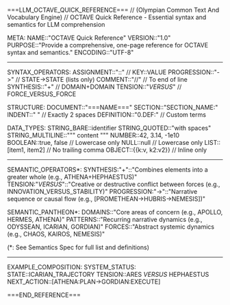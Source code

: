===LLM_OCTAVE_QUICK_REFERENCE===
// (Olympian Common Text And Vocabulary Engine)
// OCTAVE Quick Reference - Essential syntax and semantics for LLM comprehension

META:
  NAME::"OCTAVE Quick Reference"
  VERSION::"1.0"
  PURPOSE::"Provide a comprehensive, one-page reference for OCTAVE syntax and semantics."
  ENCODING::"UTF-8"

---

SYNTAX_OPERATORS:
  ASSIGNMENT::"::"              // KEY::VALUE
  PROGRESSION::"->"              // STATE->STATE (lists only)
  COMMENT::"//"                 // To end of line
  SYNTHESIS::"+"                // DOMAIN+DOMAIN
  TENSION::"_VERSUS_"                  // FORCE_VERSUS_FORCE

STRUCTURE:
  DOCUMENT::"===NAME==="
  SECTION::"SECTION_NAME:"
  INDENT::"  "                  // Exactly 2 spaces
  DEFINITION::"0.DEF:"            // Custom terms

DATA_TYPES:
  STRING_BARE::identifier
  STRING_QUOTED::"with spaces"
  STRING_MULTILINE::"""
  content
  """
  NUMBER::42, 3.14, -1e10
  BOOLEAN::true, false          // Lowercase only
  NULL::null                    // Lowercase only
  LIST::[item1, item2]          // No trailing comma
  OBJECT::{{k:v, k2:v2}}        // Inline only

---

SEMANTIC_OPERATORS*:
  SYNTHESIS:"+"::"Combines elements into a greater whole (e.g., ATHENA+HEPHAESTUS)"
  TENSION:"_VERSUS_"::"Creative or destructive conflict between forces (e.g., INNOVATION_VERSUS_STABILITY)"
  PROGRESSION:"->"::"Narrative sequence or causal flow (e.g., [PROMETHEAN->HUBRIS->NEMESIS])"

SEMANTIC_PANTHEON*:
  DOMAINS::"Core areas of concern (e.g., APOLLO, HERMES, ATHENA)"
  PATTERNS::"Recurring narrative dynamics (e.g., ODYSSEAN, ICARIAN, GORDIAN)"
  FORCES::"Abstract systemic dynamics (e.g., CHAOS, KAIROS, NEMESIS)"

(*: See Semantics Spec for full list and definitions)

---

EXAMPLE_COMPOSITION:
  SYSTEM_STATUS:
    STATE::ICARIAN_TRAJECTORY
    TENSION::ARES _VERSUS_ HEPHAESTUS
    NEXT_ACTION::[ATHENA:PLAN->GORDIAN:EXECUTE]

===END_REFERENCE===

